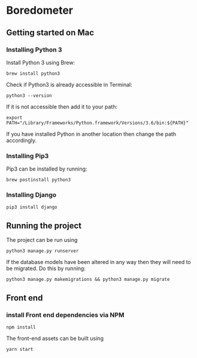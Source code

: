 # Boredometer

## Getting started on Mac

### Installing Python 3

Install Python 3 using Brew:
```
brew install python3
```

Check if Python3 is already accessible in Terminal:
```
python3 --version
```

If it is not accessible then add it to your path:

```
export PATH="/Library/Frameworks/Python.framework/Versions/3.6/bin:${PATH}"
```

If you have installed Python in another location then change the path accordingly.

### Installing Pip3

Pip3 can be installed by running:

```
brew postinstall python3
```

### Installing Django

```
pip3 install django
```

## Running the project

The project can be run using 

```
python3 manage.py runserver
```

If the database models have been altered in any way then they will need to be migrated. Do this by running:

```
python3 manage.py makemigrations && python3 manage.py migrate
```

## Front end

### install Front end dependencies via NPM

```
npm install
```

The front-end assets can be built using 

```
yarn start
```
